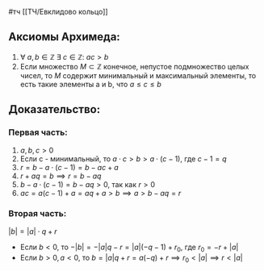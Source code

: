 #тч 
[[ТЧ/Евклидово кольцо]]
## Аксиомы Архимеда:
1. $\forall \ a, b \in \mathbb{Z} \ \exists \ c \in \mathbb{Z}: \ ac > b$
2. Если множество $M \subset \mathbb{Z}$ конечное, непустое подмножество целых чисел, то $M$ содержит минимальный и максимальный элементы, то есть такие элементы a и b, что $a \leq c \leq b$
## Доказательство:
### Первая часть:
1. $a, b, c > 0$
2. Если c - минимальный, то $a \cdot c > b > a \cdot (c - 1)$, где $c-1 = q$
3. $r = b - a \cdot (c - 1) = b - ac + a$
4. $r + aq = b \implies r = b - aq$
5. $b - a \cdot (c - 1) = b - aq > 0$, так как $r > 0$
6. $ac = a(c - 1) + a = aq + a > b \implies a > b - aq = r$
### Вторая часть:
$|b| = |a| \cdot q + r$
- Если $b < 0$, то $-|b| = -|a|q - r = |a|(-q - 1) + r_0$, где $r_0 = -r + |a|$
- Если $b > 0, a < 0$, то $b = |a|q + r = a(-q) + r \implies r_0 < |a| \implies r < |a|$